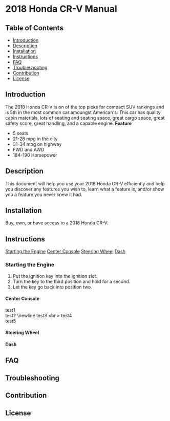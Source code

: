 # 2018 Honda CR-V Manual

## Table of Contents

- [Introduction](#Introduction)
- [Description](#Description)
- [Installation](#Installation)
- [Instructions](#Instructions)
- [FAQ](#FAQ)
- [Troubleshooting](#Troubleshooting)
- [Contribution](#Contribution)
- [License](#License)

## Introduction
The 2018 Honda CR-V is on of the top picks for compact SUV rankings and is 5th in the most common car amoungst American's.  This car has quality cabin materials, lots of seating and seating space, great cargo space, great safety score, great handling, and a capable engine.
**Feature** 
- 5 seats
- 21-28 mpg in the city
- 31-34 mpg on highway
- FWD and AWD
- 184-190 Horsepower

## Description
This document will help you use your 2018 Honda CR-V efficiently and help you discover any features you wish to, learn what a feature is, and/or show you a feature you never knew it had.

## Installation
Buy, own, or have access to a 2018 Honda CR-V.

## Instructions
[Starting the Engine](#Starting-the-Engine)
[Center Console](#Center-Console)
[Steering Wheel](#Steering-Wheel)
[Dash](#Dash)

### Starting the Engine
1. Put the ignition key into the ignition slot.
2. Turn the key to the third position and hold for a second.
3. Let the key go back into position two.

#### Center Console
test1  
test2 \newline
test3 <br \>
test4\
test5

#### Steering Wheel

#### Dash

##  FAQ

## Troubleshooting

## Contribution

## License
